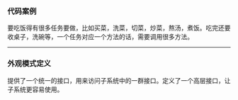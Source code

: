 ### 代码案例
要吃饭得有很多任务要做，比如买菜，洗菜，切菜，炒菜，熬汤，煮饭。吃完还要收桌子，洗碗等，一个任务对应一个方法的话，需要调用很多方法。
***
### 外观模式定义
提供了一个统一的接口，用来访问子系统中的一群接口。定义了一个高层接口，让子系统更容易使用。
